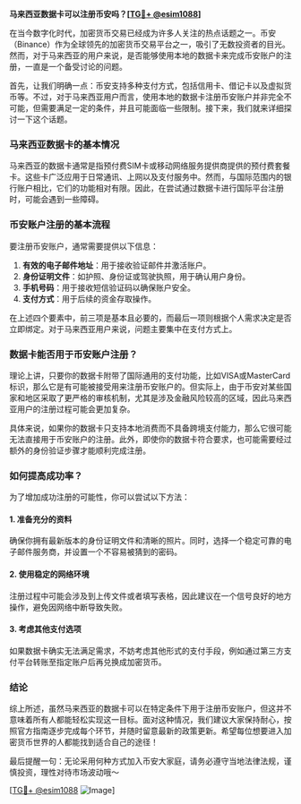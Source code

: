 **马来西亚数据卡可以注册币安吗？[[TG💪+ @esim1088](https://t.me/s/esim1088)]**

在当今数字化时代，加密货币交易已经成为许多人关注的热点话题之一。币安（Binance）作为全球领先的加密货币交易平台之一，吸引了无数投资者的目光。然而，对于马来西亚的用户来说，是否能够使用本地的数据卡来完成币安账户的注册，一直是一个备受讨论的问题。

首先，让我们明确一点：币安支持多种支付方式，包括信用卡、借记卡以及虚拟货币等。不过，对于马来西亚用户而言，使用本地的数据卡注册币安账户并非完全不可能，但需要满足一定的条件，并且可能面临一些限制。接下来，我们就来详细探讨一下这个话题。

### 马来西亚数据卡的基本情况

马来西亚的数据卡通常是指预付费SIM卡或移动网络服务提供商提供的预付费套餐卡。这些卡广泛应用于日常通讯、上网以及支付服务中。然而，与国际范围内的银行账户相比，它们的功能相对有限。因此，在尝试通过数据卡进行国际平台注册时，可能会遇到一些障碍。

### 币安账户注册的基本流程

要注册币安账户，通常需要提供以下信息：
1. **有效的电子邮件地址**：用于接收验证邮件并激活账户。
2. **身份证明文件**：如护照、身份证或驾驶执照，用于确认用户身份。
3. **手机号码**：用于接收短信验证码以确保账户安全。
4. **支付方式**：用于后续的资金存取操作。

在上述四个要素中，前三项是基本且必要的，而最后一项则根据个人需求决定是否立即绑定。对于马来西亚用户来说，问题主要集中在支付方式上。

### 数据卡能否用于币安账户注册？

理论上讲，只要你的数据卡附带了国际通用的支付功能，比如VISA或MasterCard标识，那么它是有可能被接受用来注册币安账户的。但实际上，由于币安对某些国家和地区采取了更严格的审核机制，尤其是涉及金融风险较高的区域，因此马来西亚用户的注册过程可能会更加复杂。

具体来说，如果你的数据卡只支持本地消费而不具备跨境支付能力，那么它很可能无法直接用于币安账户的注册。此外，即使你的数据卡符合要求，也可能需要经过额外的身份验证步骤才能顺利完成注册。

### 如何提高成功率？

为了增加成功注册的可能性，你可以尝试以下方法：

#### 1. 准备充分的资料
确保你拥有最新版本的身份证明文件和清晰的照片。同时，选择一个稳定可靠的电子邮件服务商，并设置一个不容易被猜到的密码。

#### 2. 使用稳定的网络环境
注册过程中可能会涉及到上传文件或者填写表格，因此建议在一个信号良好的地方操作，避免因网络中断导致失败。

#### 3. 考虑其他支付选项
如果数据卡确实无法满足需求，不妨考虑其他形式的支付手段，例如通过第三方支付平台转账至指定账户后再兑换成加密货币。

### 结论

综上所述，虽然马来西亚的数据卡可以在特定条件下用于注册币安账户，但这并不意味着所有人都能轻松实现这一目标。面对这种情况，我们建议大家保持耐心，按照官方指南逐步完成每个环节，并随时留意最新的政策更新。希望每位想要进入加密货币世界的人都能找到适合自己的途径！

最后提醒一句：无论采用何种方式加入币安大家庭，请务必遵守当地法律法规，谨慎投资，理性对待市场波动哦～

[[TG💪+ @esim1088](https://t.me/s/esim1088) ![Image](https://i.postimg.cc/4NQfJmqS/Snipaste-2025-05-13-00-14-12.png)]